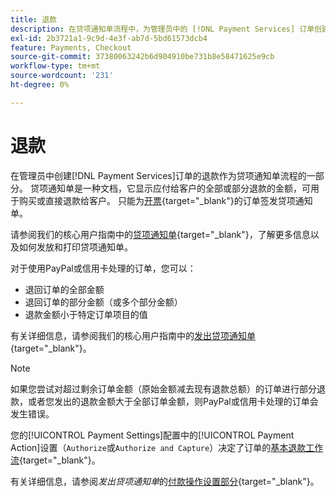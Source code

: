 ```yaml
---
title: 退款
description: 在贷项通知单流程中，为管理员中的 [!DNL Payment Services] 订单创建退款。
exl-id: 2b3721a1-9c9d-4e3f-ab7d-5bd61573dcb4
feature: Payments, Checkout
source-git-commit: 37380063242b6d904910be731b8e58471625e9cb
workflow-type: tm+mt
source-wordcount: '231'
ht-degree: 0%

---
```


# 退款

在管理员中创建[!DNL Payment Services]订单的退款作为贷项通知单流程的一部分。 贷项通知单是一种文档，它显示应付给客户的全部或部分退款的金额，可用于购买或直接退款给客户。 只能为[开票](https://experienceleague.adobe.com/en/docs/commerce-admin/stores-sales/order-management/invoices#create-an-invoice){target="_blank"}的订单签发贷项通知单。

请参阅我们的核心用户指南中的[贷项通知单](https://experienceleague.adobe.com/en/docs/commerce-admin/stores-sales/order-management/credit-memos/credit-memos){target="_blank"}，了解更多信息以及如何发放和打印贷项通知单。

对于使用PayPal或信用卡处理的订单，您可以：

* 退回订单的全部金额
* 退回订单的部分金额（或多个部分金额）
* 退款金额小于特定订单项目的值

有关详细信息，请参阅我们的核心用户指南中的[发出贷项通知单](https://experienceleague.adobe.com/en/docs/commerce-admin/stores-sales/order-management/credit-memos/credit-memo-create){target="_blank"}。

>[!NOTE]
>
>如果您尝试对超过剩余订单金额（原始金额减去现有退款总额）的订单进行部分退款，或者您发出的退款金额大于全部订单金额，则PayPal或信用卡处理的订单会发生错误。

您的[!UICONTROL Payment Settings]配置中的[!UICONTROL Payment Action]设置（`Authorize`或`Authorize and Capture`）决定了订单的[基本退款工作流](https://experienceleague.adobe.com/en/docs/commerce-admin/stores-sales/order-management/credit-memos/credit-memos#refund-workflow){target="_blank"}。

有关详细信息，请参阅&#x200B;_发出贷项通知单_&#x200B;的[付款操作设置部分](https://experienceleague.adobe.com/en/docs/commerce-admin/stores-sales/order-management/credit-memos/credit-memo-create#payment-action-setting){target="_blank"}。
